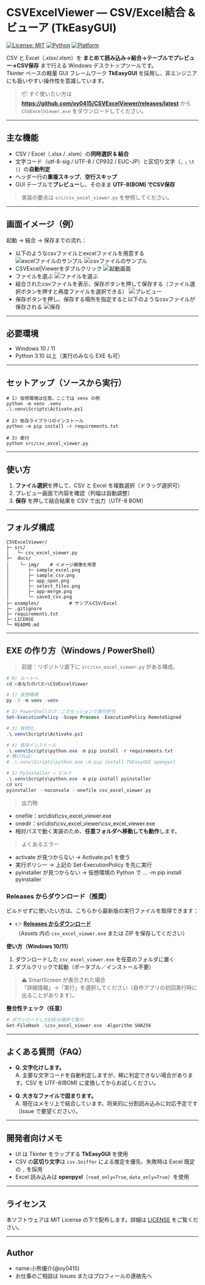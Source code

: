 # CSVExcelViewer — CSV/Excel結合 & ビューア (TkEasyGUI)

[![License: MIT](https://img.shields.io/badge/License-MIT-green.svg)](#license)
[![Python](https://img.shields.io/badge/Python-3.10%2B-blue.svg)](#%E5%BF%85%E8%A6%81%E7%92%B0%E5%A2%83)
[![Platform](https://img.shields.io/badge/Platform-Windows%2010%2F11-lightgrey.svg)]()

CSV と Excel（.xlsx/.xlsm）を **まとめて読み込み→結合→テーブルでプレビュー→CSV保存** まで行える Windows デスクトップツールです。  
Tkinter ベースの軽量 GUI フレームワーク **TkEasyGUI** を採用し、非エンジニアにも扱いやすい操作性を意識しています。

> 📦 すぐ使いたい方は **https://github.com/oy0415/CSVExcelViewer/releases/latest** から `CSVExcelViewer.exe` をダウンロードしてください。

---

## 主な機能

- CSV / Excel（.xlsx / .xlsm）の**同時選択 & 結合**
- 文字コード（utf-8-sig / UTF-8 / CP932 / EUC-JP）と区切り文字（`,` `;` `\t` `|`）の**自動判定**
- ヘッダー行の**重複スキップ**、**空行スキップ**
- GUI テーブルで**プレビュー**し、そのまま **UTF-8(BOM) でCSV保存**
> 実装の要点は `src/csv_excel_viewer.py` を参照してください。

---

## 画面イメージ（例）


起動 → 結合 → 保存までの流れ：

- 以下のようなcsvファイルとexcelファイルを用意する
![excelファイルのサンプル](docs/img/sample_excel.png)
![csvファイルのサンプル](docs/img/sample_csv.png)
- CSVExcel|Viewerをダブルクリック
![起動画面](docs/img/app_open.png)
- ファイルを選ぶ
![ファイルを選ぶ](docs/img/select_files.png)
- 結合されたcsvファイルを表示、保存ボタンを押して保存する（ファイル選択ボタンを押すと再度ファイルを選択できる）
![プレビュー](docs/img/app-merge.png)
- 保存ボタンを押し、保存する場所を指定すると以下のようなcsvファイルが保存される
![保存](docs/img/saved_csv.png)


---

## 必要環境

- Windows 10 / 11
- Python 3.10 以上（実行のみなら EXE も可）

---

## セットアップ（ソースから実行）
```
# 1) 仮想環境は任意。ここでは venv の例
python -m venv .venv
.\.venv\Scripts\Activate.ps1

# 2) 依存ライブラリのインストール
python -m pip install -r requirements.txt

# 3) 実行
python src/csv_excel_viewer.py
```

---

## 使い方

1. **ファイル選択**を押して、CSV と Excel を複数選択（ドラッグ選択可）  
2. プレビュー画面で内容を確認（列幅は自動調整）  
3. **保存** を押して結合結果を CSV で出力（UTF-8 BOM）

---

## フォルダ構成

```
CSVExcelViewer/
├─ src/
│   └─ csv_excel_viewer.py
├─  docs/
│    └─ img/    # イメージ画像を用意
│       ├─ sample_excel.png
│       ├─ sample_csv.png
│       ├─ app_open.png
│       ├─ select_files.png
│       ├─ app-merge.png
│       └─ saved_csv.png
├─ examples/           # サンプルCSV/Excel
├─ .gitignore
├─ requirements.txt
├─ LICENSE
└─ README.md
```


---


## EXE の作り方（Windows / PowerShell）

> 前提：リポジトリ直下に `src/csv_excel_viewer.py` がある構成。

```powershell
# 0) ルートへ
cd <あなたのパス>\CSVExcelViewer

# 1) 仮想環境
py -3 -m venv .venv

# 2) PowerShellだけ：このセッションで実行許可
Set-ExecutionPolicy -Scope Process -ExecutionPolicy RemoteSigned

# 3) 有効化
.\.venv\Scripts\Activate.ps1

# 4) 依存インストール
.\.venv\Scripts\python.exe -m pip install -r requirements.txt
# 無ければ:
# .\.venv\Scripts\python.exe -m pip install TkEasyGUI openpyxl

# 5) PyInstaller → ビルド
.\.venv\Scripts\python.exe -m pip install pyinstaller
cd src
pyinstaller --noconsole --onefile csv_excel_viewer.py
```
>出力物
- onefile：src\dist\csv_excel_viewer.exe
- onedir：src\dist\csv_excel_viewer\csv_excel_viewer.exe
- 相対パスで動く実装のため、**任意フォルダへ移動しても動作**します。
>よくあるエラー
- activate が見つからない → Activate.ps1 を使う
- 実行ポリシー → 上記の Set-ExecutionPolicy を先に実行
- pyinstaller が見つからない → 仮想環境の Python で ... -m pip install pyinstaller

### Releases からダウンロード（推奨）

ビルドせずに使いたい方は、こちらから最新版の実行ファイルを取得できます：

- 👉 **[Releases からダウンロード](https://github.com/oy0415/CSVExcelViewer/releases/latest)**  
  （Assets 内の `csv_excel_viewer.exe` または ZIP を保存してください）

**使い方（Windows 10/11）**
1. ダウンロードした `csv_excel_viewer.exe` を任意のフォルダに置く  
2. ダブルクリックで起動（ポータブル／インストール不要）

> ⚠️ SmartScreen が表示された場合  
> 「詳細情報」→「実行」を選択してください（自作アプリの初回実行時に出ることがあります）。

**整合性チェック（任意）**
```powershell
# ダウンロードしたEXEの場所で実行
Get-FileHash .\csv_excel_viewer.exe -Algorithm SHA256
```
---

## よくある質問（FAQ）

- **Q. 文字化けします。**  
  A. 主要な文字コードを自動判定しますが、稀に判定できない場合があります。CSV を UTF-8(BOM) に変換してからお試しください。

- **Q. 大きなファイルで固まります。**  
  A. 現在はメモリ上で結合しています。将来的に分割読み込みに対応予定です（Issue で要望ください）。

---

## 開発者向けメモ

- UI は Tkinter をラップする **TkEasyGUI** を使用
- CSV の**区切り文字**は `csv.Sniffer` による推定を優先、失敗時は Excel 既定の `,` を採用
- Excel 読み込みは **openpyxl**（`read_only=True`, `data_only=True`）を使用

---

## ライセンス

本ソフトウェアは MIT License の下で配布します。詳細は [LICENSE](./LICENSE) をご覧ください。

---

## Author

- name:小熊優介(@oy0415)
- お仕事のご相談は Issues またはプロフィールの連絡先へ
